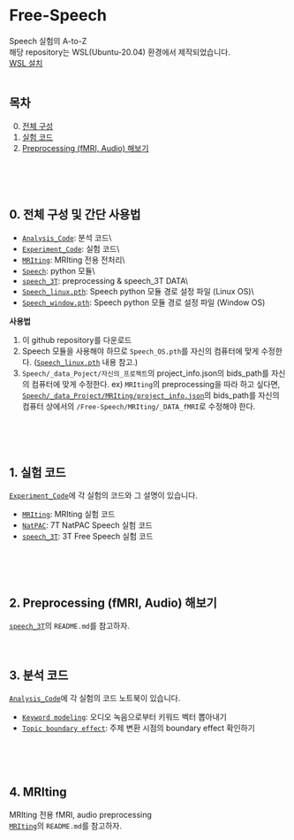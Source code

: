 # Free-Speech
Speech 실험의 A-to-Z\
해당 repository는 WSL(Ubuntu-20.04) 환경에서 제작되었습니다. \
[WSL 설치](https://n-kwon.notion.site/Windows-Subsystem-for-Linux-abd46c09ce084bbea874fafc9a6cc99f)
<br/>
<br/>

## 목차
0. [전체 구성](#0-전체-구성)
1. [실험 코드](#1-실험-코드)
2. [Preprocessing (fMRI, Audio) 해보기](#2-preprocessing-fmri-audio-해보기)
<br/>
<br/>
<br/>

## 0. 전체 구성 및 간단 사용법
- [`Analysis_Code`](Analysis_Code): 분석 코드\
- [`Experiment_Code`](Experiment_Code): 실험 코드\
- [`MRIting`](MRIting): MRIting 전용 전처리\
- [`Speech`](Speech): python 모듈\
- [`speech_3T`](speech_3T): preprocessing & speech_3T DATA\
- [`Speech_linux.pth`](Speech_linux.pth): Speech python 모듈 경로 설정 파일 (Linux OS)\
- [`Speech_window.pth`](Speech_window.pth): Speech python 모듈 경로 설정 파일 (Window OS)

__사용법__
1. 이 github repository를 다운로드
2. Speech 모듈을 사용해야 하므로 `Speech_OS.pth`를 자신의 컴퓨터에 맞게 수정한다. ([`Speech_linux.pth`](Speech_linux.pth) 내용 참고.)
3. `Speech/_data_Poject/자신의_프로젝트`의 project_info.json의 bids_path를 자신의 컴퓨터에 맞게 수정한다.
    ex) `MRIting`의 preprocessing을 따라 하고 싶다면, [`Speech/_data_Project/MRIting/project_info.json`](Speech/_data_Project/MRIting/project_info.json)의 bids_path를 자신의 컴퓨터 상에서의 `/Free-Speech/MRIting/_DATA_fMRI`로 수정해야 한다.
<br/>
<br/>
<br/>

## 1. 실험 코드
[`Experiment_Code`](Experiment_Code)에 각 실험의 코드와 그 설명이 있습니다.
- [`MRIting`](Experiment_Code/MRIting): MRIting 실험 코드
- [`NatPAC`](Experiment_Code/NatPAC): 7T NatPAC Speech 실험 코드
- [`speech_3T`](Experiment_Code/speech_3T): 3T Free Speech 실험 코드
<br/>
<br/>
<br/>

## 2. Preprocessing (fMRI, Audio) 해보기
[`speech_3T`](speech_3T)의 `README.md`를 참고하자.
<br/>
<br/>
<br/>

## 3. 분석 코드
[`Analysis_Code`](Analysis_Code)에 각 실험의 코드 노트북이 있습니다.
- [`Keyword modeling`](Analysis_Code/Keyword_modeling.ipynb): 오디오 녹음으로부터 키워드 벡터 뽑아내기
- [`Topic boundary effect`](Analysis_Code/Topic_boundary_effect.ipynb): 주제 변환 시점의 boundary effect 확인하기
<br/>
<br/>
<br/>

## 4. MRIting
MRIting 전용 fMRI, audio preprocessing\
[`MRIting`](MRIting)의 `README.md`를 참고하자.